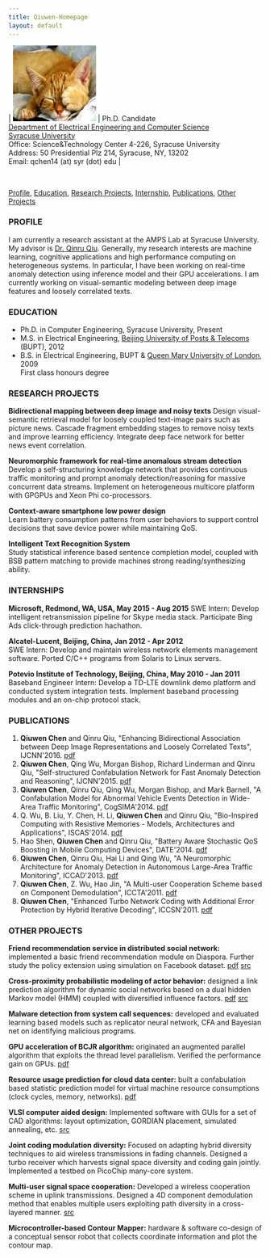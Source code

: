 ```yaml
---
title: Qiuwen-Homepage
layout: default
---
```


| <img src="resources/images/sleepy_cats.jpg" height="150" width="165"/> | Ph.D. Candidate <br> [Department of Electrical Engineering and Computer Science](http://eng-cs.syr.edu/our-departments/electrical-engineering-and-computer-science/) <br> [Syracuse University](http://www.syr.edu/) <br> Office: Science&Technology Center 4-226, Syracuse University <br> Address: 50 Presidential Plz 214, Syracuse, NY, 13202 <br> Email: qchen14 (at) syr (dot) edu |

<br>

[Profile](#profile), [Education](#education), [Research Projects](#research-projects), [Internship](#internships), [Publications](#publications), [Other Projects](#other-projects)

### PROFILE
I am currently a research assistant at the AMPS Lab at Syracuse University. My advisor is [Dr. Qinru Qiu](http://hydrogen.syr.edu/~qqiu/). Generally, my research interests are machine learning, cognitive applications and high performance computing on heterogeneous systems. In particular, I have been working on real-time anomaly detection using inference model and their GPU accelerations. I am currently working on visual-semantic modeling between deep image features and loosely correlated texts.

### EDUCATION
* Ph.D. in Computer Engineering, Syracuse University, Present
* M.S. in Electrical Engineering, [Beijing University of Posts & Telecoms](http://www.bupt.edu.cn/) (BUPT), 2012
* B.S. in Electrical Engineering, BUPT & [Queen Mary University of London](http://www.qmul.ac.uk/), 2009  
First class honours degree

### RESEARCH PROJECTS
**Bidirectional mapping between deep image and noisy texts**
Design visual-semantic retrieval model for loosely coupled text-image pairs such as picture news. Cascade fragment embedding stages to remove noisy texts and improve learning efficiency. Integrate deep face network for better news event correlation.

**Neuromorphic framework for real-time anomalous stream detection**   
Develop a self-structuring knowledge network that provides continuous traffic monitoring and prompt anomaly detection/reasoning for massive concurrent data streams. Implement on heterogeneous multicore platform with GPGPUs and Xeon Phi co-processors.

**Context-aware smartphone low power design**   
Learn battery consumption patterns from user behaviors to support control decisions that save device power while maintaining QoS.

**Intelligent Text Recognition System**   
Study statistical inference based sentence completion model, coupled with BSB pattern matching to provide machines strong reading/synthesizing ability.

### INTERNSHIPS
**Microsoft, Redmond, WA, USA, May 2015 - Aug 2015**
SWE Intern: Develop intelligent retransmission pipeline for Skype media stack. Participate Bing Ads click-through prediction hachathon.

**Alcatel-Lucent, Beijing, China, Jan 2012 - Apr 2012**  
SWE Intern: Develop and maintain wireless network elements management software. Ported C/C++ programs from Solaris to Linux servers.

**Potevio Institute of Technology, Beijing, China, May 2010 - Jan 2011**  
Baseband Engineer Intern: Develop a TD-LTE downlink demo platform and conducted system integration tests. Implement baseband processing modules and an on-chip protocol stack.

### PUBLICATIONS
1. **Qiuwen Chen** and Qinru Qiu, "Enhancing Bidirectional Association between Deep Image Representations and Loosely Correlated Texts", IJCNN'2016. [pdf](https://onedrive.live.com/redir?resid=731DFD14FE9CFC26!5547&authkey=!AM3a-U1Pr0INN_8&ithint=file%2cpdf)
2. **Qiuwen Chen**, Qing Wu, Morgan Bishop, Richard Linderman and Qinru Qiu, "Self-structured Confabulation Network for Fast Anomaly Detection and Reasoning", IJCNN'2015. [pdf](https://onedrive.live.com/redir?resid=731dfd14fe9cfc26!3654&authkey=!ADrNaUvbpNEDP7o&ithint=file%2cpdf)
3. **Qiuwen Chen**, Qinru Qiu, Qing Wu, Morgan Bishop, and Mark Barnell, "A Confabulation Model for Abnormal Vehicle Events Detection in Wide-Area Traffic Monitoring", CogSIMA'2014. [pdf](https://onedrive.live.com/redir?resid=731dfd14fe9cfc26!3265&authkey=!ADQHeHMSR5-wmO0&ithint=file%2cpdf)
4. Q. Wu, B. Liu, Y. Chen, H. Li, **Qiuwen Chen** and Qinru Qiu, "Bio-Inspired Computing with Resistive Memories - Models, Architectures and Applications", ISCAS'2014. [pdf](https://onedrive.live.com/redir?resid=731dfd14fe9cfc26!3268&authkey=!ACiVk_KEeN4zHAQ&ithint=file%2cpdf)
5. Hao Shen, **Qiuwen Chen** and Qinru Qiu, "Battery Aware Stochastic QoS Boosting in Mobile Computing Devices", DATE'2014. [pdf](https://onedrive.live.com/redir?resid=731dfd14fe9cfc26!3269&authkey=!APj99oDhh_Jneys&ithint=file%2cpdf)
6. **Qiuwen Chen**, Qinru Qiu, Hai Li and Qing Wu, "A Neuromorphic Architecture for Anomaly Detection in Autonomous Large-Area Traffic Monitoring", ICCAD'2013. [pdf](https://onedrive.live.com/redir?resid=731dfd14fe9cfc26!3270&authkey=!AHVWAC2oTla_E3E&ithint=file%2cpdf)
7. **Qiuwen Chen**, Z. Wu, Hao Jin, "A Multi-user Cooperation Scheme based on Component Demodulation", ICCTA'2011. [pdf](https://onedrive.live.com/redir?resid=731dfd14fe9cfc26!3266&authkey=!ANVG-RIklHd7W8s&ithint=file%2cpdf)
8. **Qiuwen Chen**, "Enhanced Turbo Network Coding with Additional Error Protection by Hybrid Iterative Decoding", ICCSN'2011. [pdf](https://onedrive.live.com/redir?resid=731dfd14fe9cfc26!3267&authkey=!AACW7Jc4CU0PXao&ithint=file%2cpdf)

### OTHER PROJECTS
**Friend recommendation service in distributed social network:** implemented a basic friend recommendation module on Diaspora. Further study the policy extension using simulation on Facebook dataset. [pdf](https://onedrive.live.com/redir?resid=731dfd14fe9cfc26!3695&authkey=!AE1jnDwtAQt59II&ithint=file%2cpdf) [src](https://github.com/autchen/diaspora)

**Cross-proximity probabilistic modeling of actor behavior:** designed a link prediction algorithm for dynamic social networks based on a dual hidden Markov model (HMM) coupled with diversified influence factors. [pdf](https://onedrive.live.com/redir?resid=731dfd14fe9cfc26!3272&authkey=!AJ834RwxkOOf5rk&ithint=file%2cpdf) [src](https://github.com/autchen/turbo_hmm)

**Malware detection from system call sequences:** developed and evaluated learning based models such as replicator neural network, CFA and Bayesian net on identifying malicious programs.

**GPU acceleration of BCJR algorithm:** originated an augmented parallel algorithm that exploits the thread level parallelism. Verified the performance gain on GPUs. [pdf](https://onedrive.live.com/redir?resid=731dfd14fe9cfc26!3271&authkey=!AL4quwNIdHNAc4s&ithint=file%2cpdf)

**Resource usage prediction for cloud data center:** built a confabulation based statistic prediction model for virtual machine resource consumptions (clock cycles, memory, networks). [pdf](https://onedrive.live.com/redir?resid=731dfd14fe9cfc26!3273&authkey=!AMRQN410LntXkQw&ithint=file%2cpdf)

**VLSI computer aided design:** Implemented software with GUIs for a set of CAD algorithms: layout optimization, GORDIAN placement, simulated annealing, etc. [src](http://github.com/autchen/vlsi-cad)

**Joint coding modulation diversity:** Focused on adapting hybrid diversity techniques to aid wireless transmissions in fading channels. Designed a turbo receiver which harvests signal space diversity and coding gain jointly. Implemented a testbed on PicoChip many-core system.

**Multi-user signal space cooperation:** Developed a wireless cooperation scheme in uplink transmissions. Designed a 4D component demodulation method that enables multiple users exploiting path diversity in a cross-layered manner. [src](https://github.com/autchen/ssc-4d)

**Microcontroller-based Contour Mapper:** hardware & software co-design of a conceptual sensor robot that collects coordinate information and plot the contour map.

